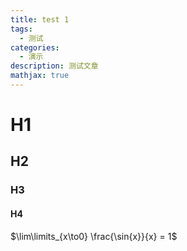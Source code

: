 ```yaml
---
title: test 1
tags:
  - 测试
categories:
  - 演示
description: 测试文章
mathjax: true
---
```


# H1

## H2

### H3

#### H4

$\lim\limits_{x\to0} \frac{\sin{x}}{x} = 1$
